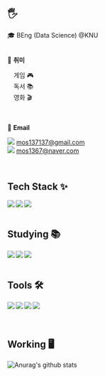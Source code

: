 <h2>🖐️</h2>

<p align="left">
  🎓 BEng (Data Science) @KNU<br/><br/>

<p align="left">
  🎨 <strong>취미</strong><br/>
  
 &emsp;게임 🎮 <br>
   &emsp;독서 📚 <br>
   &emsp;영화 🎬 <br>
</p><br/>

<p align="left">
  📧 <strong>Email</strong><br/>
  
<img src="https://img.shields.io/badge/Gmail-EA4335.svg?style=flat-square&logo=Gmail&logoColor=white"/> mos137137@gmail.com <br>
<img src="https://img.shields.io/badge/Naver-03C75A.svg?style=flat-square&logo=Naver&logoColor=white"/> mos1367@naver.com
</p><br>


<h2> Tech Stack ✨</h2>

<img align="left" src="https://img.shields.io/badge/MySQL-4479A1?style=for-the-badge&logo=MySQL&logoColor=white">
<img align="left" src="https://img.shields.io/badge/Python-3776AB?style=for-the-badge&logo=Python&logoColor=white">

<img src="https://github-readme-stats.vercel.app/api/top-langs/?username=hyeji0208&layout=compact&theme=tokyonight">

<br/>
<br/>


<h2> Studying 📚</h2>

<img align="left" src="https://img.shields.io/badge/C-A8B9CC?style=for-the-badge&logo=C&logoColor=white">
<img align="left" src="https://img.shields.io/badge/Java-007396?style=for-the-badge&logo=Java&logoColor=white">

<img src="http://mazassumnida.wtf/api/v2/generate_badge?boj=hyeji0208">


<br/>
<br/>


<h2> Tools 🛠</h2>

<img align="left" src="https://img.shields.io/badge/Github-181717?style=for-the-badge&logo=Github&logoColor=white">
<img align="left" src="https://img.shields.io/badge/Git-F05032?style=for-the-badge&logo=Git&logoColor=white">
<img align="left" src="https://img.shields.io/badge/Notion-000000?style=for-the-badge&logo=Notion&logoColor=white">
<img align="left" src="https://img.shields.io/badge/jupyter-F37626?style=for-the-badge&logo=Jupyter&logoColor=white">


<br/>
<br/>
<br/>

<h2> Working 🖥️</h2>

![Anurag's github stats](https://github-readme-stats.vercel.app/api?username=hyeji0208&show_icons=true&theme=tokyonight)


<!--
**hyeji0208/hyeji0208** is a ✨ _special_ ✨ repository because its `README.md` (this file) appears on your GitHub profile.

Here are some ideas to get you started:

- 🔭 I’m currently working on ...
- 🌱 I’m currently learning ...
- 👯 I’m looking to collaborate on ...
- 🤔 I’m looking for help with ...
- 💬 Ask me about ...
- 📫 How to reach me: ...
- 😄 Pronouns: ...
- ⚡ Fun fact: ...
-->
